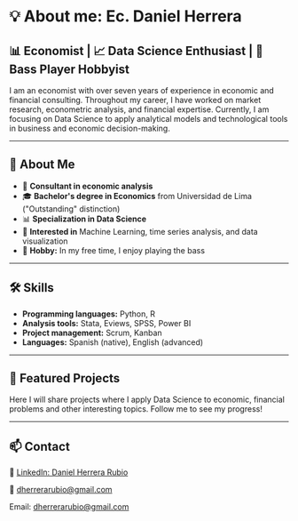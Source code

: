 # 💡 About me: Ec. Daniel Herrera

## 📊 Economist | 📈 Data Science Enthusiast | 🎸 Bass Player Hobbyist

I am an economist with over seven years of experience in economic and financial consulting. Throughout my career, I have worked on market research, econometric analysis, and financial expertise. Currently, I am focusing on Data Science to apply analytical models and technological tools in business and economic decision-making.

---

## 🚀 About Me

- 📌 **Consultant in economic analysis**
- 🎓 **Bachelor's degree in Economics** from Universidad de Lima ("Outstanding" distinction)
- 📊 **Specialization in Data Science**
- 🧠 **Interested in** Machine Learning, time series analysis, and data visualization
- 🎸 **Hobby:** In my free time, I enjoy playing the bass

---

## 🛠️ Skills

- **Programming languages:** Python, R
- **Analysis tools:** Stata, Eviews, SPSS, Power BI
- **Project management:** Scrum, Kanban
- **Languages:** Spanish (native), English (advanced)

---

## 📂 Featured Projects

Here I will share projects where I apply Data Science to economic, financial problems and other interesting topics. Follow me to see my progress!

---

## 📫 Contact

📎 [LinkedIn: Daniel Herrera Rubio](https://www.linkedin.com/in/daniel-herrera-rubio/)

📧 dherrerarubio@gmail.com

Email: dherrerarubio@gmail.com

